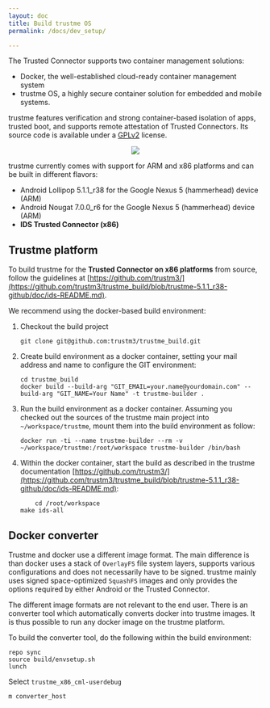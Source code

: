```yaml
---
layout: doc
title: Build trustme OS
permalink: /docs/dev_setup/

---
```


The Trusted Connector supports two container management solutions:

* Docker, the well-established cloud-ready container management system
* trustme OS, a highly secure container solution for embedded and mobile systems.

trustme features verification and strong container-based isolation of apps, trusted boot, and supports remote attestation of Trusted Connectors. Its source code is available under a [GPLv2](https://www.gnu.org/licenses/old-licenses/gpl-2.0.en.html) license.

<div style="text-align:center">
	<img src="../../assets/img/trustme.png"/>
</div>


trustme currently comes with support for ARM and x86 platforms and can be built in different flavors:

* Android Lollipop 5.1.1_r38 for the Google Nexus 5 (hammerhead) device (ARM)
* Android Nougat 7.0.0_r6 for the Google Nexus 5 (hammerhead) device (ARM)
* __IDS Trusted Connector (x86)__

## Trustme platform

To build trustme for the __Trusted Connector on x86 platforms__ from source, follow the guidelines at [https://github.com/trustm3/](https://github.com/trustm3/trustme_build/blob/trustme-5.1.1_r38-github/doc/ids-README.md).

We recommend using the docker-based build environment:

1. Checkout the build project
    ```
    git clone git@github.com:trustm3/trustme_build.git
    ```
1. Create build environment as a docker container, setting your mail address and name to configure the GIT environment:
   ```
   cd trustme_build
   docker build --build-arg "GIT_EMAIL=your.name@yourdomain.com" --build-arg "GIT_NAME=Your Name" -t trustme-builder .
   ```
1. Run the build environment as a docker container. Assuming you checked out the sources of the trustme main project into `~/workspace/trustme`, mount them into the build environment as follow:
   ```
   docker run -ti --name trustme-builder --rm -v ~/workspace/trustme:/root/workspace trustme-builder /bin/bash
   ```
 1. Within the docker container, start the build as described in the trustme documentation [https://github.com/trustm3/](https://github.com/trustm3/trustme_build/blob/trustme-5.1.1_r38-github/doc/ids-README.md):
     ```
		 cd /root/workspace
     make ids-all
     ```

## Docker converter

Trustme and docker use a different image format. The main difference is than docker uses a stack of `OverlayFS` file system layers, supports various configurations and does not necessarily have to be signed. trustme mainly uses signed space-optimized `SquashFS` images and only provides the options required by either Android or the Trusted Connector.

The different image formats are not relevant to the end user. There is an converter tool which automatically converts docker into trustme images. It is thus possible to run any docker image on the trustme platform.

To build the converter tool, do the following within the build environment:

```
repo sync
source build/envsetup.sh
lunch
```

Select `trustme_x86_cml-userdebug`

```
m converter_host
```
